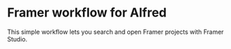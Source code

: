 # Framer workflow for Alfred

This simple workflow lets you search and open Framer projects with Framer Studio.